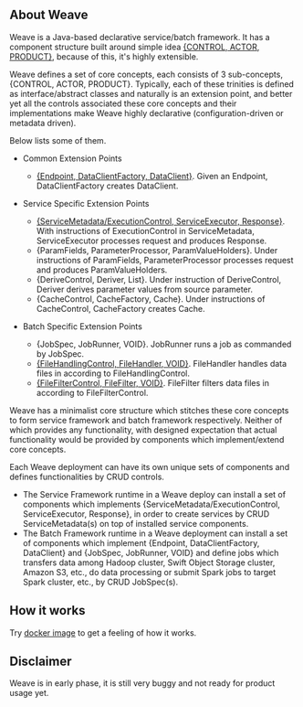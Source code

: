 ## About Weave  
Weave is a Java-based declarative service/batch framework. It has a component structure built around simple idea [{CONTROL, ACTOR, PRODUCT}](https://aftersound.github.io/weave/control-actor-product-component-structure), because of this, it's highly extensible.

Weave defines a set of core concepts, each consists of 3 sub-concepts, {CONTROL, ACTOR, PRODUCT}. Typically, each of these trinities is defined as interface/abstract classes and naturally is an extension point, and better yet all the controls associated these core concepts and their implementations make Weave highly declarative (configuration-driven or metadata driven).

Below lists some of them.
* Common Extension Points
  * [{Endpoint, DataClientFactory, DataClient}](https://aftersound.github.io/weave/data-client-factory-development-guide). Given an Endpoint, DataClientFactory creates DataClient.
* Service Specific Extension Points
  * [{ServiceMetadata/ExecutionControl, ServiceExecutor, Response}](https://aftersound.github.io/weave/service-executor-development-guide). With instructions of ExecutionControl in ServiceMetadata, ServiceExecutor processes request and produces Response.
  * {ParamFields, ParameterProcessor, ParamValueHolders}. Under instructions of ParamFields, ParameterProcessor processes request and produces ParamValueHolders.
  * {DeriveControl, Deriver, List}. Under instruction of DeriveControl, Deriver derives parameter values from source parameter.
  * {CacheControl, CacheFactory, Cache}. Under instructions of CacheControl, CacheFactory creates Cache.

* Batch Specific Extension Points
  * {JobSpec, JobRunner, VOID}. JobRunner runs a job as commanded by JobSpec.
  * [{FileHandlingControl, FileHandler, VOID}](https://aftersound.github.io/weave/file-handler-development-guide). FileHandler handles data files in according to FileHandlingControl.
  * [{FileFilterControl, FileFilter, VOID}](https://aftersound.github.io/weave/file-filter-development-guide). FileFilter filters data files in according to FileFilterControl. 

Weave has a minimalist core structure which stitches these core concepts to form service framework and batch framework respectively. Neither of which provides any functionality, with designed expectation that actual functionality would be provided by components which implement/extend core concepts.  

Each Weave deployment can have its own unique sets of components and defines functionalities by CRUD controls. 
- The Service Framework runtime in a  Weave deploy can install a set of components which implements {ServiceMetadata/ExecutionControl, ServiceExecutor, Response}, in order to create services by CRUD ServiceMetadata(s) on top of installed service components.  
- The Batch Framework runtime in a  Weave deployment can install a set of components which implement {Endpoint, DataClientFactory, DataClient} and {JobSpec, JobRunner, VOID} and define jobs which transfers data among Hadoop cluster, Swift Object Storage cluster, Amazon S3, etc., do data processing or submit Spark jobs to target Spark cluster, etc., by CRUD JobSpec(s).

## How it works
Try [docker image](https://hub.docker.com/r/aftersound/weave) to get a feeling of how it works.

## Disclaimer
Weave is in early phase, it is still very buggy and not ready for product usage yet.




